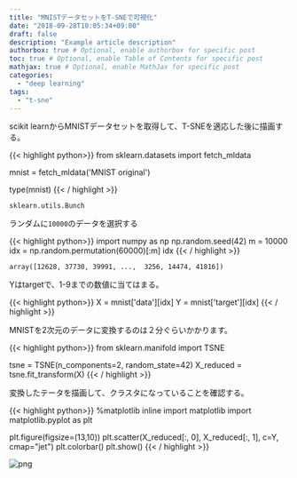 ```yaml
---
title: "MNISTデータセットをT-SNEで可視化"
date: "2018-09-28T10:05:34+09:00"
draft: false
description: "Example article description"
authorbox: true # Optional, enable authorbox for specific post
toc: true # Optional, enable Table of Contents for specific post
mathjax: true # Optional, enable MathJax for specific post
categories:
  - "deep learning"
tags:
  - "t-sne"
---
```



scikit learnからMNISTデータセットを取得して、T-SNEを適応した後に描画する。

{{< highlight python>}}
from sklearn.datasets import fetch_mldata

mnist = fetch_mldata('MNIST original')

type(mnist)
{{< / highlight >}}

```
sklearn.utils.Bunch
```

ランダムに`10000`のデータを選択する

{{< highlight python>}}
import numpy as np
np.random.seed(42)
m = 10000
idx = np.random.permutation(60000)[:m]
idx
{{< / highlight >}}

```
array([12628, 37730, 39991, ...,  3256, 14474, 41816])
```

Yはtargetで、1-9までの数値に当てはまる。

{{< highlight python>}}
X = mnist['data'][idx]
Y = mnist['target'][idx]
{{< / highlight >}}



MNISTを2次元のデータに変換するのは２分ぐらいかかります。

{{< highlight python>}}
from sklearn.manifold import TSNE

tsne = TSNE(n_components=2, random_state=42)
X_reduced  = tsne.fit_transform(X)
{{< / highlight >}}


変換したテータを描画して、クラスタになっていることを確認する。

{{< highlight python>}}
%matplotlib inline
import matplotlib
import matplotlib.pyplot as plt

plt.figure(figsize=(13,10))
plt.scatter(X_reduced[:, 0], X_reduced[:, 1], c=Y, cmap="jet")
plt.colorbar()
plt.show()
{{< / highlight >}}

![png](../../visualize-mnist-dataset-with-tsne/1.png)

